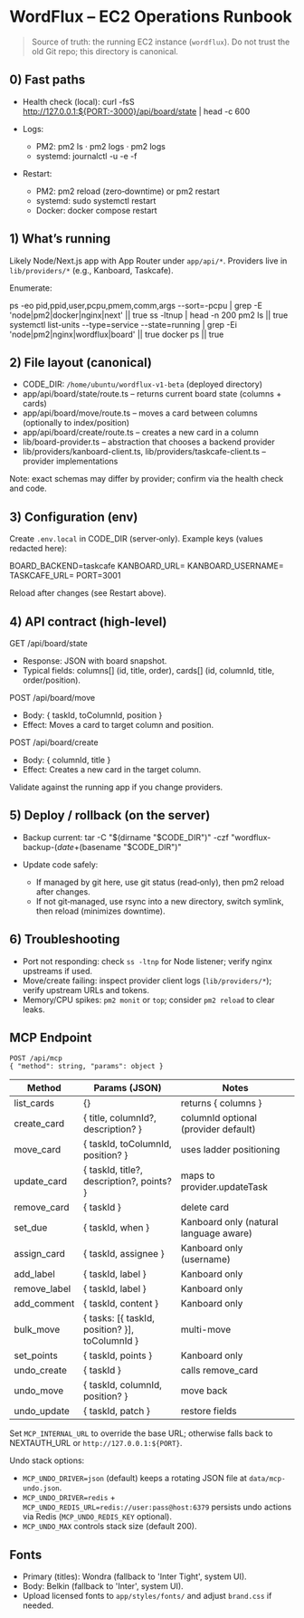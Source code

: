 # WordFlux – EC2 Operations Runbook

> Source of truth: the running EC2 instance (`wordflux`). Do not trust the old Git repo; this directory is canonical.

## 0) Fast paths

- Health check (local):
  curl -fsS http://127.0.0.1:${PORT:-3000}/api/board/state | head -c 600

- Logs:
  - PM2: pm2 ls · pm2 logs · pm2 logs <name>
  - systemd: journalctl -u <service> -e -f
- Restart:
  - PM2: pm2 reload <name> (zero‑downtime) or pm2 restart <name>
  - systemd: sudo systemctl restart <service>
  - Docker: docker compose restart <svc>

## 1) What’s running

Likely Node/Next.js app with App Router under `app/api/*`. Providers live in `lib/providers/*` (e.g., Kanboard, Taskcafe).

Enumerate:

ps -eo pid,ppid,user,pcpu,pmem,comm,args --sort=-pcpu | grep -E 'node|pm2|docker|nginx|next' || true
ss -ltnup | head -n 200
pm2 ls || true
systemctl list-units --type=service --state=running | grep -Ei 'node|pm2|nginx|wordflux|board' || true
docker ps || true

## 2) File layout (canonical)

- CODE_DIR: `/home/ubuntu/wordflux-v1-beta` (deployed directory)
- app/api/board/state/route.ts – returns current board state (columns + cards)
- app/api/board/move/route.ts – moves a card between columns (optionally to index/position)
- app/api/board/create/route.ts – creates a new card in a column
- lib/board-provider.ts – abstraction that chooses a backend provider
- lib/providers/kanboard-client.ts, lib/providers/taskcafe-client.ts – provider implementations

Note: exact schemas may differ by provider; confirm via the health check and code.

## 3) Configuration (env)

Create `.env.local` in CODE_DIR (server‑only). Example keys (values redacted here):

BOARD_BACKEND=taskcafe
KANBOARD_URL=<redacted>
KANBOARD_USERNAME=<redacted>
TASKCAFE_URL=<redacted>
PORT=3001

Reload after changes (see Restart above).

## 4) API contract (high‑level)

GET /api/board/state
- Response: JSON with board snapshot.
- Typical fields: columns[] (id, title, order), cards[] (id, columnId, title, order/position).

POST /api/board/move
- Body: { taskId, toColumnId, position }
- Effect: Moves a card to target column and position.

POST /api/board/create
- Body: { columnId, title }
- Effect: Creates a new card in the target column.

Validate against the running app if you change providers.

## 5) Deploy / rollback (on the server)

- Backup current:
  tar -C "$(dirname "$CODE_DIR")" -czf "wordflux-backup-$(date +%Y%m%d-%H%M%S).tgz" "$(basename "$CODE_DIR")"

- Update code safely:
  - If managed by git here, use git status (read‑only), then pm2 reload after changes.
  - If not git‑managed, use rsync into a new directory, switch symlink, then reload (minimizes downtime).

## 6) Troubleshooting

- Port not responding: check `ss -ltnp` for Node listener; verify nginx upstreams if used.
- Move/create failing: inspect provider client logs (`lib/providers/*`); verify upstream URLs and tokens.
- Memory/CPU spikes: `pm2 monit` or `top`; consider `pm2 reload` to clear leaks.


## MCP Endpoint

```
POST /api/mcp
{ "method": string, "params": object }
```

| Method        | Params (JSON)                                     | Notes                                   |
|---------------|---------------------------------------------------|-----------------------------------------|
| list_cards    | {}                                                | returns { columns }                     |
| create_card   | { title, columnId?, description? }                | columnId optional (provider default)    |
| move_card     | { taskId, toColumnId, position? }                 | uses ladder positioning                 |
| update_card   | { taskId, title?, description?, points? }         | maps to provider.updateTask             |
| remove_card   | { taskId }                                        | delete card                             |
| set_due       | { taskId, when }                                  | Kanboard only (natural language aware)  |
| assign_card   | { taskId, assignee }                              | Kanboard only (username)                |
| add_label     | { taskId, label }                                 | Kanboard only                           |
| remove_label  | { taskId, label }                                 | Kanboard only                           |
| add_comment   | { taskId, content }                               | Kanboard only                           |
| bulk_move     | { tasks: [{ taskId, position? }], toColumnId }    | multi-move                              |
| set_points    | { taskId, points }                                | Kanboard only                           |
| undo_create   | { taskId }                                        | calls remove_card                       |
| undo_move     | { taskId, columnId, position? }                   | move back                               |
| undo_update   | { taskId, patch }                                 | restore fields                          |

Set `MCP_INTERNAL_URL` to override the base URL; otherwise falls back to NEXTAUTH_URL or `http://127.0.0.1:${PORT}`.

Undo stack options:
- `MCP_UNDO_DRIVER=json` (default) keeps a rotating JSON file at `data/mcp-undo.json`.
- `MCP_UNDO_DRIVER=redis` + `MCP_UNDO_REDIS_URL=redis://user:pass@host:6379` persists undo actions via Redis (`MCP_UNDO_REDIS_KEY` optional).
- `MCP_UNDO_MAX` controls stack size (default 200).

## Fonts
- Primary (titles): Wondra (fallback to 'Inter Tight', system UI).
- Body: Belkin (fallback to 'Inter', system UI).
- Upload licensed fonts to `app/styles/fonts/` and adjust `brand.css` if needed.

